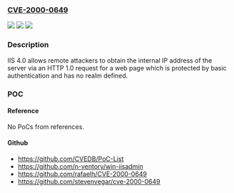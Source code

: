 ### [CVE-2000-0649](https://cve.mitre.org/cgi-bin/cvename.cgi?name=CVE-2000-0649)
![](https://img.shields.io/static/v1?label=Product&message=n%2Fa&color=blue)
![](https://img.shields.io/static/v1?label=Version&message=n%2Fa&color=blue)
![](https://img.shields.io/static/v1?label=Vulnerability&message=n%2Fa&color=brighgreen)

### Description

IIS 4.0 allows remote attackers to obtain the internal IP address of the server via an HTTP 1.0 request for a web page which is protected by basic authentication and has no realm defined.

### POC

#### Reference
No PoCs from references.

#### Github
- https://github.com/CVEDB/PoC-List
- https://github.com/n-ventory/win-iisadmin
- https://github.com/rafaelh/CVE-2000-0649
- https://github.com/stevenvegar/cve-2000-0649

